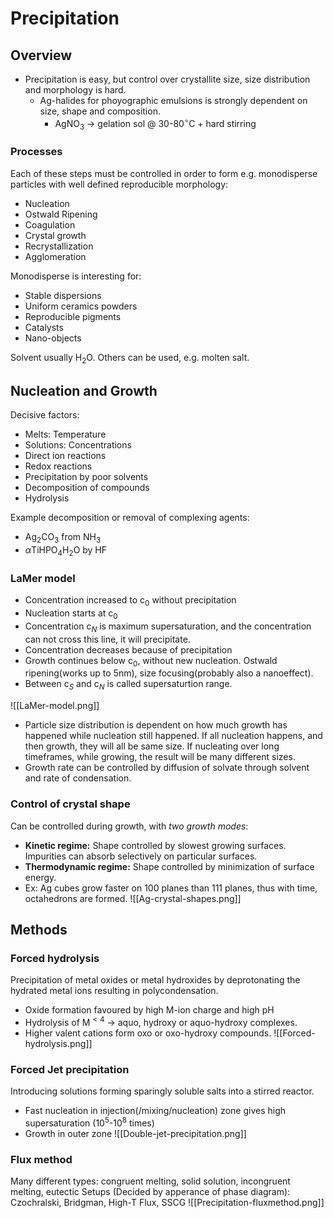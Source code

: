 # Precipitation
## Overview
- Precipitation is easy, but control over crystallite size, size distribution and morphology is hard.
	- Ag-halides for phoyographic emulsions is strongly dependent on size, shape and composition.
		- AgNO$_3$ -> gelation sol @ 30-80$^\circ$C + hard stirring
		
### Processes
Each of these steps must be controlled in order to form e.g. monodisperse particles with well defined reproducible morphology:
- Nucleation
- Ostwald Ripening
- Coagulation
- Crystal growth
- Recrystallization
- Agglomeration

Monodisperse is interesting for:
- Stable dispersions
- Uniform ceramics powders
- Reproducible pigments
- Catalysts
- Nano-objects

Solvent usually H$_2$O. Others can be used, e.g. molten salt.

## Nucleation and Growth
Decisive factors:
- Melts: Temperature
- Solutions: Concentrations
- Direct ion reactions
- Redox reactions
- Precipitation by poor solvents
- Decomposition of compounds
- Hydrolysis

Example decomposition or removal of complexing agents:
- Ag$_2$CO$_3$ from NH$_3$
- $\alpha$TiHPO$_4$H$_2$O by HF

### LaMer model
- Concentration increased to c$_0$ without precipitation
- Nucleation starts at c$_0$
- Concentration c$_N$ is maximum supersaturation, and the concentration can not cross this line, it will precipitate.
- Concentration decreases because of precipitation
- Growth continues below c$_0$, without new nucleation. Ostwald ripening(works up to 5nm), size focusing(probably also a nanoeffect).
- Between c$_S$ and c$_N$ is called supersaturtion range.

![[LaMer-model.png]]

- Particle size distribution is dependent on how much growth has happened while nucleation still happened. If all nucleation happens, and then growth, they will all be same size. If nucleating over long timeframes, while growing, the result will be many different sizes.
- Growth rate can be controlled by diffusion of solvate through solvent and rate of condensation.

### Control of crystal shape
Can be controlled during growth, with *two growth modes*:
- **Kinetic regime:** Shape controlled by slowest growing surfaces. Impurities can absorb selectively on particular surfaces.
- **Thermodynamic regime:** Shape controlled by minimization of surface energy.
- Ex: Ag cubes grow faster on 100 planes than 111 planes, thus with time, octahedrons are formed.
![[Ag-crystal-shapes.png]]

## Methods
### Forced hydrolysis
Precipitation of metal oxides or metal hydroxides by deprotonating the hydrated metal ions resulting in polycondensation.
- Oxide formation favoured by high M-ion charge and high pH
- Hydrolysis of M$^{<4}$ -> aquo, hydroxy or aquo-hydroxy complexes.
- Higher valent cations form oxo or oxo-hydroxy compounds.
![[Forced-hydrolysis.png]]

### Forced Jet precipitation
Introducing solutions forming sparingly soluble salts into a stirred reactor.
- Fast nucleation in injection(/mixing/nucleation) zone gives high supersaturation (10$^5$-10$^8$ times)
- Growth in outer zone
![[Double-jet-precipitation.png]]

### Flux method
Many different types: congruent melting, solid solution, incongruent melting, eutectic
Setups (Decided by apperance of phase diagram): Czochralski, Bridgman, High-T Flux, SSCG
![[Precipitation-fluxmethod.png]]

